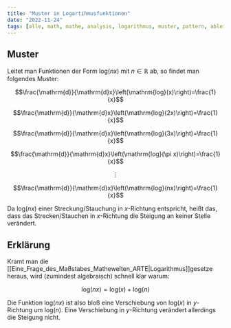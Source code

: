 ```yaml
---
title: "Muster in Logartihmusfunktionen"
date: "2022-11-24"
tags: [alle, math, mathe, analysis, logarithmus, muster, pattern, ableitung, derivative, streckung, stauchung, verschiebung]
---
```


## Muster

Leitet man Funktionen der Form $\mathrm{log}(nx)$ mit $n \in \mathbb{R}$ ab, so findet man folgendes Muster:

$$\frac{\mathrm{d}}{\mathrm{d}x}\left(\mathrm{log}(x)\right)=\frac{1}{x}$$ 

$$\frac{\mathrm{d}}{\mathrm{d}x}\left(\mathrm{log}(2x)\right)=\frac{1}{x}$$ 

$$\frac{\mathrm{d}}{\mathrm{d}x}\left(\mathrm{log}(3x)\right)=\frac{1}{x}$$  

$$\frac{\mathrm{d}}{\mathrm{d}x}\left(\mathrm{log}(\pi x)\right)=\frac{1}{x}$$  

$$\vdots $$

$$\frac{\mathrm{d}}{\mathrm{d}x}\left(\mathrm{log}(nx)\right)=\frac{1}{x}$$  

Da $\mathrm{log}(nx)$ einer Streckung/Stauchung in $x$-Richtung entspricht, heißt das, dass das Strecken/Stauchen in $x$-Richtung die Steigung an keiner Stelle verändert.

## Erklärung 

Kramt man die [[Eine_Frage_des_Maßstabes_Mathewelten_ARTE|Logarithmus]]gesetze heraus, wird (zumindest algebraisch) schnell klar warum:

$$\mathrm{log}(nx)=\mathrm{log}(x)+\mathrm{log}(n)$$

Die Funktion $\mathrm{log}(nx)$ ist also bloß eine Verschiebung von $\mathrm{log}(x)$ in $y$-Richtung um $\mathrm{log}(n)$. Eine Verschiebung in $y$-Richtung verändert allerdings die Steigung nicht.


